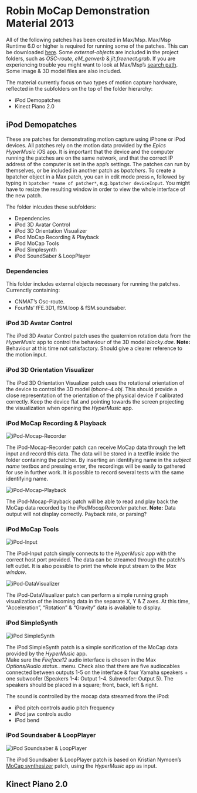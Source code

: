 # Robin MoCap Demonstration Material 2013

All of the following patches has been created in Max/Msp. 
Max/Msp Runtime 6.0 or higher is required for running some of the patches. 
This can be downloaded [here](http://cycling74.com/downloads/runtime/).
Some *external-objects* are included in the project folders, such as *OSC-route*, *eM_genverb* & *jit.freenect.grab*. 
If you are experiencing trouble you might want to look at Max/Msp’s [search path](http://cycling74.com/docs/max5/vignettes/core/search_path.html). Some image & 3D model files are also included.

The material currently focus on two types of motion capture hardware, reflected in the subfolders on the top of the folder hierarchy:  

* iPod Demopatches
* Kinect Piano 2.0 

##  iPod Demopatches
These are patches for demonstrating motion capture using iPhone or iPod devices. 
All patches rely on the motion data provided by the *Epics HyperMusic* iOS app. It is important that the device and the computer running the patches are on the same network, and that the correct IP address of the computer is set in the app’s settings. The patches can run by themselves, or be included in another patch as *bpatchers*.
To create a bpatcher object in a Max patch, you can in edit mode press `n`, followed by typing in `bpatcher *name of patcher*`, e.g. `bpatcher deviceInput`. You might have to resize the resulting window in order to view the whole interface of the new patch. 

The folder inlcudes these subfolders:

* Dependencies
* iPod 3D Avatar Control
* iPod 3D Orientation Visualizer
* iPod MoCap Recording & Playback
* iPod MoCap Tools
* iPod Simplesynth
* iPod SoundSaber & LoopPlayer

### Dependencies 
This folder includes external objects necessary for running the patches.  Currenctly containing: 

* CNMAT’s Osc-route. 
* FourMs’ fFE.3D1, fSM.loop & fSM.soundsaber.

### iPod 3D Avatar Control
The iPod 3D Avatar Control patch uses the quaternion rotation data from the *HyperMusic* app to control the behaviour of the 3D model *blocky.dae*. 
**Note:** Behaviour at this time not satisfactory. Should give a clearer reference to the motion input. 

### iPod 3D Orientation Visualizer
The iPod 3D Orientation Visualizer patch uses the rotational orientation of the device to control the 3D model *Iphone-4.obj*. This should provide a close representation of the orientation of the physical device if calibrated correctly. Keep the device flat and pointing towards the screen projecting the visualization when opening the *HyperMusic* app. 

### iPod MoCap Recording & Playback

![iPod-Mocap-Recorder](https://github.com/evenbekkedal/robin-mocap-demo/blob/master/screenshots/iPod-Mocap-Recorder.png)

The iPod-Mocap-Recorder patch can receive MoCap data through the left input and record this data. The data will be stored in a textfile inside the folder containing the patcher. By inserting an identifying name in the *subject name* textbox  and pressing enter, the recordings will be easily to gathered for use in further work. It is possible to record several tests with the same identifying name. 

![iPod-Mocap-Playback](https://github.com/evenbekkedal/robin-mocap-demo/blob/master/screenshots/iPod-Mocap-Playback.png)

The iPod-Mocap-Playback patch will be able to read and play back the MoCap data recorded by the *iPodMocapRecorder* patcher. **Note:** Data output will not display correctly. Payback rate, or parsing?

### iPod MoCap Tools

![iPod-Input](https://github.com/evenbekkedal/robin-mocap-demo/blob/master/screenshots/iPod-Input.png)

The iPod-Input patch simply connects to the *HyperMusic* app with the correct host port provided. The data can be streamed through the patch's left outlet. It is also possible to print the whole input stream to the *Max window*.

![iPod-DataVisualizer](https://github.com/evenbekkedal/robin-mocap-demo/blob/master/screenshots/iPod-DataVisualizer.png)

The iPod-DataVisualizer patch can perform a simple running graph visualization of the incoming data in the separate X, Y & Z axes. At this time, “Acceleration”, “Rotation” & “Gravity” data is available to display. 

### iPod SimpleSynth

![iPod SimpleSynth](https://github.com/evenbekkedal/robin-mocap-demo/blob/master/screenshots/iPod-Simplesynth.png)

The iPod SimpleSynth patch is a simple sonification of the MoCap data provided by the *HyperMusic* app.  
Make sure the *Fireface12* audio interface is chosen in the Max *Options/Audio status..* menu. Check also that there are five audiocables connected between outputs 1-5 on the interface & four Yamaha speakers + one subwoofer (Speakers 1-4: Output 1-4. Subwoofer: Output 5). The speakers should be placed in a square; front, back, left & right. 

The sound is controlled by the mocap data streamed from the iPod: 

* iPod pitch controls audio pitch frequency
* iPod jaw controls audio 
* iPod bend 

### iPod Soundsaber & LoopPlayer

![iPod Soundsaber & LoopPlayer](https://github.com/evenbekkedal/robin-mocap-demo/blob/master/screenshots/iPod-Soundsaber%2BLoopplayer.png)

The iPod Soundsaber & LoopPlayer patch is based on Kristian Nymoen’s [MoCap synthesizer](http://www.uio.no/english/research/groups/fourms/projects/sma/subprojects/Soundsaber/)  patch, using the *HyperMusic* app as input. 


## Kinect Piano 2.0



